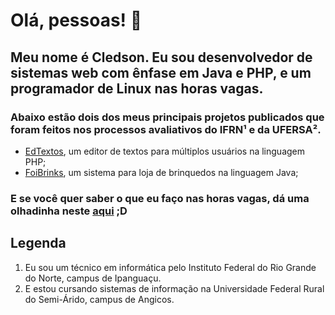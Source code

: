 # Olá, pessoas! 👋

## Meu nome é Cledson. Eu sou desenvolvedor de sistemas web com ênfase em Java e PHP, e um programador de Linux nas horas vagas.

### Abaixo estão dois dos meus principais projetos publicados que foram feitos nos processos avaliativos do IFRN¹ e da UFERSA².
- [EdTextos](https://github.com/cledsupper/edtextos), um editor de textos para múltiplos usuários na linguagem PHP;
- [FoiBrinks](https://github.com/cledsupper/foibrinksleshto-mvc), um sistema para loja de brinquedos na linguagem Java;

### E se você quer saber o que eu faço nas horas vagas, dá uma olhadinha neste [aqui](https://gitlab.com/cledsupper) ;D

## Legenda
1. Eu sou um técnico em informática pelo Instituto Federal do Rio Grande do Norte, campus de Ipanguaçu.
2. E estou cursando sistemas de informação na Universidade Federal Rural do Semi-Árido, campus de Angicos.
